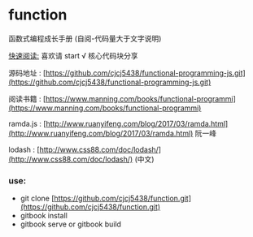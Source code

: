 # function

函数式编程成长手册 \(自阅-代码量大于文字说明\)

[快速阅读:](https://github.com/cjcj5438/function/blob/master/SUMMARY.md) 喜欢请 start √ 核心代码块分享

 源码地址 : [https://github.com/cjcj5438/functional-programming-js.git](https://github.com/cjcj5438/functional-programming-js.git) 

阅读书籍  :  [https://www.manning.com/books/functional-programmi](https://www.manning.com/books/functional-programmi)

ramda.js : [http://www.ruanyifeng.com/blog/2017/03/ramda.html](http://www.ruanyifeng.com/blog/2017/03/ramda.html) 阮一峰

lodash : [http://www.css88.com/doc/lodash/](http://www.css88.com/doc/lodash/) \(中文\)

### use:

* git clone [https://github.com/cjcj5438/function.git](https://github.com/cjcj5438/function.git)
* gitbook install
* gitbook serve or gitbook build

